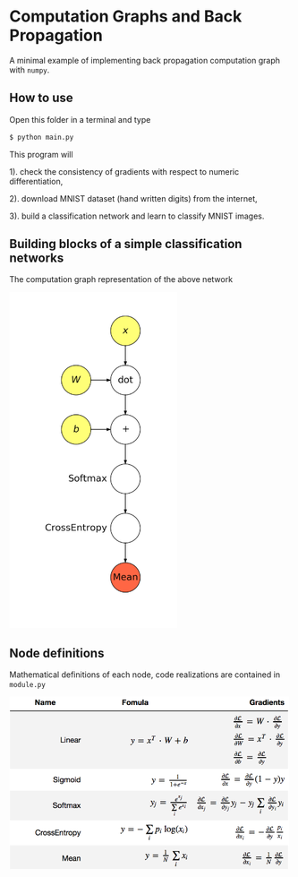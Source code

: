 # Computation Graphs and Back Propagation

A minimal example of implementing back propagation computation graph with `numpy`.

## How to use

Open this folder in a terminal and type

```bash
$ python main.py
```

This program will

1). check the consistency of gradients with respect to numeric differentiation,

2). download MNIST dataset (hand written digits) from the internet,

3). build a classification network and learn to classify MNIST images.

## Building blocks of a simple classification networks

The computation graph representation of the above network

<img src="../assets/cgraph_mnist_full.png" width="300px" alt="computation graph"/>

## Node definitions
Mathematical definitions of each node, code realizations are contained in `module.py`

<img src="../assets/formulas.png" width="500px" alt="formulas"/>
